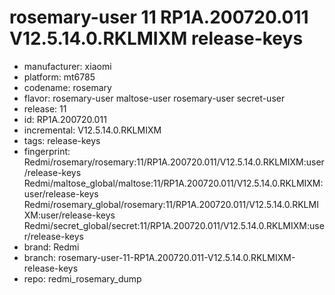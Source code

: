# rosemary-user 11 RP1A.200720.011 V12.5.14.0.RKLMIXM release-keys
- manufacturer: xiaomi
- platform: mt6785
- codename: rosemary
- flavor: rosemary-user
maltose-user
rosemary-user
secret-user
- release: 11
- id: RP1A.200720.011
- incremental: V12.5.14.0.RKLMIXM
- tags: release-keys
- fingerprint: Redmi/rosemary/rosemary:11/RP1A.200720.011/V12.5.14.0.RKLMIXM:user/release-keys
Redmi/maltose_global/maltose:11/RP1A.200720.011/V12.5.14.0.RKLMIXM:user/release-keys
Redmi/rosemary_global/rosemary:11/RP1A.200720.011/V12.5.14.0.RKLMIXM:user/release-keys
Redmi/secret_global/secret:11/RP1A.200720.011/V12.5.14.0.RKLMIXM:user/release-keys
- brand: Redmi
- branch: rosemary-user-11-RP1A.200720.011-V12.5.14.0.RKLMIXM-release-keys
- repo: redmi_rosemary_dump
